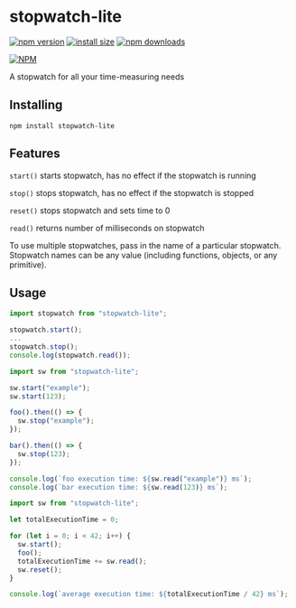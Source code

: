 # stopwatch-lite
[![npm version](https://img.shields.io/npm/v/stopwatch-lite.svg?style=flat-square)](https://www.npmjs.org/package/stopwatch-lite)
[![install size](https://packagephobia.now.sh/badge?p=stopwatch-lite)](https://packagephobia.now.sh/result?p=stopwatch-lite)
[![npm downloads](https://img.shields.io/npm/dm/stopwatch-lite.svg?style=flat-square)](http://npm-stat.com/charts.html?package=stopwatch-lite)

[![NPM](https://nodei.co/npm/stopwatch-lite.png?stars=true)](https://www.npmjs.com/package/stopwatch-lite)

A stopwatch for all your time-measuring needs

## Installing

```shell
npm install stopwatch-lite
```
## Features
`start()` starts stopwatch, has no effect if the stopwatch is running

`stop()` stops stopwatch, has no effect if the stopwatch is stopped

`reset()` stops stopwatch and sets time to 0

`read()` returns number of milliseconds on stopwatch

To use multiple stopwatches, pass in the name of a particular stopwatch. Stopwatch names can be any value (including functions, objects, or any primitive).

## Usage

```js
import stopwatch from "stopwatch-lite";

stopwatch.start();
...
stopwatch.stop();
console.log(stopwatch.read());
```
```js
import sw from "stopwatch-lite";

sw.start("example");
sw.start(123);

foo().then(() => {
  sw.stop("example");
});

bar().then(() => {
  sw.stop(123);
});

console.log(`foo execution time: ${sw.read("example")} ms`);
console.log(`bar execution time: ${sw.read(123)} ms`);
```
```js
import sw from "stopwatch-lite";

let totalExecutionTime = 0;

for (let i = 0; i < 42; i++) {
  sw.start();
  foo();
  totalExecutionTime += sw.read();
  sw.reset();
}

console.log(`average execution time: ${totalExecutionTime / 42} ms`);
```
